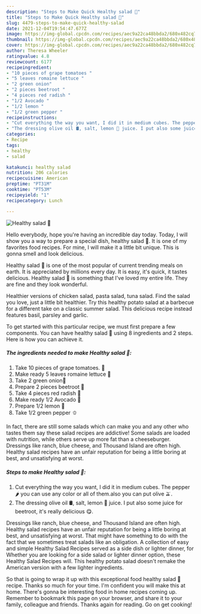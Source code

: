 ```yaml
---
description: "Steps to Make Quick Healthy salad 🥗"
title: "Steps to Make Quick Healthy salad 🥗"
slug: 4479-steps-to-make-quick-healthy-salad
date: 2021-12-04T19:54:47.677Z
image: https://img-global.cpcdn.com/recipes/aec9a22ca48bbda2/680x482cq70/healthy-salad-recipe-main-photo.jpg
thumbnail: https://img-global.cpcdn.com/recipes/aec9a22ca48bbda2/680x482cq70/healthy-salad-recipe-main-photo.jpg
cover: https://img-global.cpcdn.com/recipes/aec9a22ca48bbda2/680x482cq70/healthy-salad-recipe-main-photo.jpg
author: Theresa Wheeler
ratingvalue: 4.8
reviewcount: 6177
recipeingredient:
- "10 pieces of grape tomatoes "
- "5 leaves romaine lettuce "
- "2 green onion"
- "2 pieces beetroot "
- "4 pieces red radish "
- "1/2 Avocado "
- "1/2 lemon "
- "1/2 green pepper "
recipeinstructions:
- "Cut everything the way you want, I did it in medium cubes. The pepper 🌶 you can use any color or all of them.also you can put olive 🫒."
- "The dressing olive oil 🛢, salt, lemon 🍋 juice. I put also some juice for beetroot, it&#39;s really delicious 😋."
categories:
- Recipe
tags:
- healthy
- salad

katakunci: healthy salad 
nutrition: 206 calories
recipecuisine: American
preptime: "PT31M"
cooktime: "PT53M"
recipeyield: "1"
recipecategory: Lunch

---
```



![Healthy salad 🥗](https://img-global.cpcdn.com/recipes/aec9a22ca48bbda2/680x482cq70/healthy-salad-recipe-main-photo.jpg)

Hello everybody, hope you're having an incredible day today. Today, I will show you a way to prepare a special dish, healthy salad 🥗. It is one of my favorites food recipes. For mine, I will make it a little bit unique. This is gonna smell and look delicious.

Healthy salad 🥗 is one of the most popular of current trending meals on earth. It is appreciated by millions every day. It is easy, it's quick, it tastes delicious. Healthy salad 🥗 is something that I've loved my entire life. They are fine and they look wonderful.

Healthier versions of chicken salad, pasta salad, tuna salad. Find the salad you love, just a little bit healthier. Try this healthy potato salad at a barbecue for a different take on a classic summer salad. This delicious recipe instead features basil, parsley and garlic.


To get started with this particular recipe, we must first prepare a few components. You can have healthy salad 🥗 using 8 ingredients and 2 steps. Here is how you can achieve it.

<!--inarticleads1-->

##### The ingredients needed to make Healthy salad 🥗:

1. Take 10 pieces of grape tomatoes. 🍅
1. Make ready 5 leaves romaine lettuce 🥬
1. Take 2 green onion🧅
1. Prepare 2 pieces beetroot 🌸
1. Take 4 pieces red radish 🍁
1. Make ready 1/2 Avocado 🥑
1. Prepare 1/2 lemon 🍋
1. Take 1/2 green pepper 🫑


In fact, there are still some salads which can make you and any other who tastes them say these salad recipes are addictive! Some salads are loaded with nutrition, while others serve up more fat than a cheeseburger. Dressings like ranch, blue cheese, and Thousand Island are often high. Healthy salad recipes have an unfair reputation for being a little boring at best, and unsatisfying at worst. 

<!--inarticleads2-->

##### Steps to make Healthy salad 🥗:

1. Cut everything the way you want, I did it in medium cubes. The pepper 🌶 you can use any color or all of them.also you can put olive 🫒.
1. The dressing olive oil 🛢, salt, lemon 🍋 juice. I put also some juice for beetroot, it&#39;s really delicious 😋.


Dressings like ranch, blue cheese, and Thousand Island are often high. Healthy salad recipes have an unfair reputation for being a little boring at best, and unsatisfying at worst. That might have something to do with the fact that we sometimes treat salads like an obligation. A collection of easy and simple Healthy Salad Recipes served as a side dish or lighter dinner, for Whether you are looking for a side salad or lighter dinner option, these Healthy Salad Recipes will. This healthy potato salad doesn&#39;t remake the American version with a few lighter ingredients. 

So that is going to wrap it up with this exceptional food healthy salad 🥗 recipe. Thanks so much for your time. I'm confident you will make this at home. There's gonna be interesting food in home recipes coming up. Remember to bookmark this page on your browser, and share it to your family, colleague and friends. Thanks again for reading. Go on get cooking!
